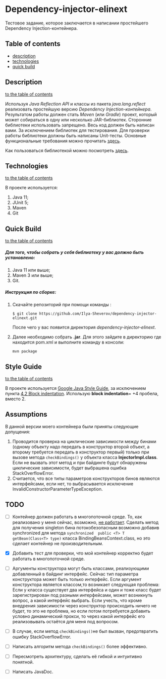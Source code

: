 # Dependency-injector-elinext

Тестовое задание, которое заключается в написании простейшего Dependency Injection-контейнера.

## Table of contents

* [description](README.md#description)
* [technologies](README.md#technologies)
* [quick build](README.md#Quick-Build)

## Description
[to the table of contents](README.md#table-of-contents)

Используя *Java Reflection API* и классы из пакета *java.lang.reflect* реализовать простейшую версию *Dependency Injection-контейнера*.
Результатом работы должен стать *Maven* (или *Gradle*) проект, который может собираться в одну или несколько JAR-библиотек.
Сторонние библиотеки использовать запрещено. Весь код должен быть написан вами. За исключением библиотек для тестирования.
Для проверки работы библиотеки должны быть написаны Unit-тесты. Основные функциональные требования можно прочитать [здесь](FUNCTIONAL_REQUIREMENTS.md). 

Как пользоваться библиотекой можно посмотреть [здесь](HOW_TO_USE_IT.md). 

## Technologies
[to the table of contents](README.md#table-of-contents)

В проекте используется:

1. Java 11;
2. JUnit 5;
3. Maven
4. Git

## Quick Build

[to the table of contents](README.md#table-of-contents)

##### Для того, чтобы собрать у себя библиотеку у вас должно быть установлено:

1. Java 11 или выше;
2. Maven 3 или выше;
3. Git.

##### Инструкция по сборке:

1. Скачайте репозиторий при помощи команды :

   `$ git clone https://github.com/Ilya-Sheverov/dependency-injector-elinext.git`

   После чего у вас появится директория *dependency-injector-elinext*.

2. Далее необходимо собрать **.jar**. Для этого зайдите в директорию где находится pom.xml и выполните команду в консоли:

     `mvn package`

## Style Guide

[to the table of contents](README.md#table-of-contents)

В проекте используется  [Google Java Style Guide](https://google.github.io/styleguide/javaguide.html),
за исключением пункта [4.2 Block indentation](https://google.github.io/styleguide/javaguide.html#s4.2-block-indentation).
Использую **block indentation**= +4 пробела, вместо 2.

## Assumptions

В данной версии моего контейнера были приняты следующие допущения:

1. Проводится проверка на циклические зависимости между бинами (одному объекту надо передать в конструктор второй объект,
а второму требуется передать в конструктор первый) только при вызове метода  `checkBindings()`  у объекта класса  **InjectorImpl.class**.
Если не вызвать этот метод и при байдинге будут обнаружены циклические зависимости, будет выбрашена ошибка StackOverflowError. 
2. Считается, что все типы параметров конструкторов бинов являются интерфейсами, если нет, то выбрасывается исключение InvalidConstructorParameterTypeException.

## TODO

- [ ] Контейнер должен работать в многопоточной среде. То, как реализовано у меня сейчас, возможно,
[не работает](http://www.cs.umd.edu/~pugh/java/memoryModel/DoubleCheckedLocking.html).
Сделать метод для получения singleton бина потокобезопасным возможно добавив synchronized
для метода  `synchronized  public <T> T getBean(Class<T> type)` класса BindingBeansContext.class, но это сделает контейнер не производительным.
- [X] Добавить тест для проверки, что мой контейнер корректно будет работать в многопоточной среде.
- [ ] Аргументы конструктора могут быть классами, реализующими добавленный в байдинг интерфейс.
Сейчас тип параметра конструктора  может быть только интерфейс. Если аргумент конструктора является классом,то возникает следующая проблема:
Если у класса существует два интерфейса и один и тоже класс будет зарегистрирован под разными интерфейсами, может возникнуть вопрос, а какой интерфейс выбрать.
Если учесть, что кроме внедрения зависимости через конструктор происходить ничего не будет, то это не проблема,
но если потом потребуется добавить условно динамический прокси, то через какой интерфейс его реализовывать остаётся для меня под вопросом.
- [ ] В случае, если метод `checkBindings()`не был вызван, предотвратить ошибку StackOverflowError.
- [ ] Написать алгоритм метода `checkBindings()` более эффективно.
- [ ] Пересмотреть архитектуру, сделать её гибкой и интуитивно понятной.
- [ ] Написать JavaDoc.


